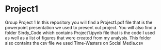 # Project1
Group Project 1
In this repository you will find a Project1.pdf file that is the powerpoint presentation we used to present out project. 
You will also find a folder Sindy_Code which contains Project1.ipynb file that is the code I used as well as a list of figures that were created from my analysis.  This folder also contains the csv file we used Time-Wasters on Social Media.csv
